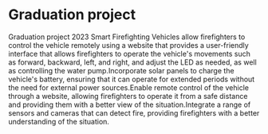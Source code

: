 # Graduation project
 Graduation project 2023
 Smart Firefighting Vehicles allow firefighters to control the vehicle remotely using a website that provides a user-friendly interface that allows firefighters to operate the vehicle's movements such as forward, backward, left, and right, and adjust the LED as needed, as well as controlling the water pump.Incorporate solar panels to charge the vehicle's battery, ensuring that it can operate for extended periods without the need for external power sources.Enable remote control of the vehicle through a website, allowing firefighters to operate it from a safe distance and providing them with a better view of the situation.Integrate a range of sensors and cameras that can detect fire, providing firefighters with a better understanding of the situation.




